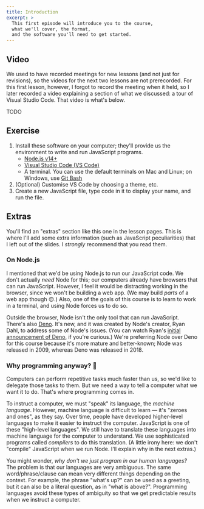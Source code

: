 ```yaml
---
title: Introduction
excerpt: >
  This first episode will introduce you to the course,
  what we'll cover, the format,
  and the software you'll need to get started.
---
```


## Video

<div class="note note-info">

We used to have recorded meetings for new lessons (and not just for revisions), so the videos for the next two lessons are not prerecorded.
For this first lesson, however, I forgot to record the meeting when it held, so I later recorded a video explaining a section of what we discussed: a tour of Visual Studio Code. That video is what's below.

</div>

TODO

## Exercise

1. Install these software on your computer; they'll provide us the environment to write and run JavaScript programs.
   * [Node.js v14+](https://nodejs.org/en/)
   * [Visual Studio Code (<abbr>VS Code</abbr>)](https://code.visualstudio.com/)
   * A terminal. You can use the default terminals on Mac and Linux; on Windows, use [Git Bash](https://git-scm.com/downloads)
1. (Optional) Customise VS Code by choosing a theme, etc.
1. Create a new JavaScript file, type code in it to display your name, and run the file.


## Extras

You'll find an "extras" section like this one in the lesson pages. This is where I'll add some extra information (such as JavaScript peculiarities) that I left out of the slides. I _strongly_ recommend that you read them.

### On Node.js

I mentioned that we'd be using Node.js to run our JavaScript code. We don't actually _need_ Node for this; our computers already have browsers that can run JavaScript. However, I feel it would be distracting working in the browser, since we won't be building a web app. (We may build _parts_ of a web app though 🙃.) Also, one of the goals of this course is to learn to work in a terminal, and using Node forces us to do so.

Outside the browser, Node isn't the only tool that can run JavaScript. There's also [Deno](https://deno.land/). It's new, and it was created by Node's creator, Ryan Dahl, to address some of Node's issues. (You can watch Ryan's [initial announcement of Deno](https://youtu.be/M3BM9TB-8yA), if you're curious.) We're preferring Node over Deno for this course because it's more mature and better-known; Node was released in 2009, whereas Deno was released in 2018.

### Why programming anyway? 🤔

Computers can perform repetitive tasks much faster than us, so we'd like to delegate those tasks to them. But we need a way to tell a computer what we want it to do. That's where programming comes in.

To instruct a computer, we must "speak" its language, the <i>machine language</i>. However, machine language is difficult to learn &mdash; it's "zeroes and ones", as they say. Over time, people have developed higher-level languages to make it easier to instruct the computer. JavaScript is one of these "high-level languages".
We still have to translate these languages into machine language for the computer to understand. We use sophisticated programs called <i>compilers</i> to do this translation. (A little irony here: we don't "compile" JavaScript when we run Node. I'll explain why in the next extras.)

You might wonder, <i>why don't we just program in our human languages?</i> The problem is that our languages are very ambiguous. The same word/phrase/clause can mean very different things depending on the context. For example, the phrase "what's up?" can be used as a greeting, but it can also be a literal question, as in "what is above?". Programming languages avoid these types of ambiguity so that we get predictable results when we instruct a computer.
